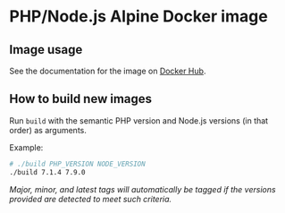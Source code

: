 # PHP/Node.js Alpine Docker image

## Image usage

See the documentation for the image on
[Docker Hub](https://hub.docker.com/r/codycraven/php-node/).

## How to build new images

Run `build` with the semantic PHP version and Node.js versions (in that order)
as arguments.

Example:

```bash
# ./build PHP_VERSION NODE_VERSION
./build 7.1.4 7.9.0
```

_Major, minor, and latest tags will automatically be tagged if the versions
provided are detected to meet such criteria._